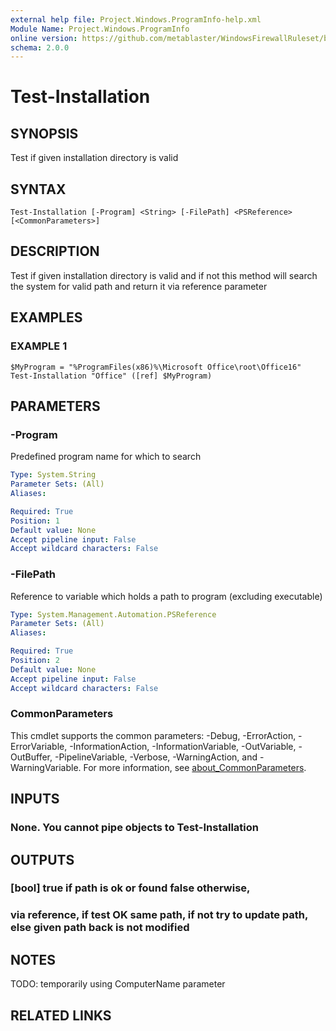 ```yaml
---
external help file: Project.Windows.ProgramInfo-help.xml
Module Name: Project.Windows.ProgramInfo
online version: https://github.com/metablaster/WindowsFirewallRuleset/blob/master/Modules/Project.Windows.ProgramInfo/Help/en-US/Test-Installation.md
schema: 2.0.0
---
```


# Test-Installation

## SYNOPSIS

Test if given installation directory is valid

## SYNTAX

```none
Test-Installation [-Program] <String> [-FilePath] <PSReference> [<CommonParameters>]
```

## DESCRIPTION

Test if given installation directory is valid and if not this method will search the
system for valid path and return it via reference parameter

## EXAMPLES

### EXAMPLE 1

```
$MyProgram = "%ProgramFiles(x86)%\Microsoft Office\root\Office16"
Test-Installation "Office" ([ref] $MyProgram)
```

## PARAMETERS

### -Program

Predefined program name for which to search

```yaml
Type: System.String
Parameter Sets: (All)
Aliases:

Required: True
Position: 1
Default value: None
Accept pipeline input: False
Accept wildcard characters: False
```

### -FilePath

Reference to variable which holds a path to program (excluding executable)

```yaml
Type: System.Management.Automation.PSReference
Parameter Sets: (All)
Aliases:

Required: True
Position: 2
Default value: None
Accept pipeline input: False
Accept wildcard characters: False
```

### CommonParameters

This cmdlet supports the common parameters: -Debug, -ErrorAction, -ErrorVariable, -InformationAction, -InformationVariable, -OutVariable, -OutBuffer, -PipelineVariable, -Verbose, -WarningAction, and -WarningVariable. For more information, see [about_CommonParameters](http://go.microsoft.com/fwlink/?LinkID=113216).

## INPUTS

### None. You cannot pipe objects to Test-Installation

## OUTPUTS

### [bool] true if path is ok or found false otherwise,

### via reference, if test OK same path, if not try to update path, else given path back is not modified

## NOTES

TODO: temporarily using ComputerName parameter

## RELATED LINKS
